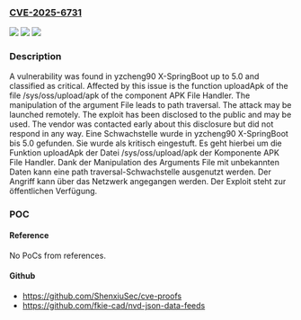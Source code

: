 ### [CVE-2025-6731](https://cve.mitre.org/cgi-bin/cvename.cgi?name=CVE-2025-6731)
![](https://img.shields.io/static/v1?label=Product&message=X-SpringBoot&color=blue)
![](https://img.shields.io/static/v1?label=Version&message=5.0%20&color=brightgreen)
![](https://img.shields.io/static/v1?label=Vulnerability&message=Path%20Traversal&color=brightgreen)

### Description

A vulnerability was found in yzcheng90 X-SpringBoot up to 5.0 and classified as critical. Affected by this issue is the function uploadApk of the file /sys/oss/upload/apk of the component APK File Handler. The manipulation of the argument File leads to path traversal. The attack may be launched remotely. The exploit has been disclosed to the public and may be used. The vendor was contacted early about this disclosure but did not respond in any way.
Eine Schwachstelle wurde in yzcheng90 X-SpringBoot bis 5.0 gefunden. Sie wurde als kritisch eingestuft. Es geht hierbei um die Funktion uploadApk der Datei /sys/oss/upload/apk der Komponente APK File Handler. Dank der Manipulation des Arguments File mit unbekannten Daten kann eine path traversal-Schwachstelle ausgenutzt werden. Der Angriff kann über das Netzwerk angegangen werden. Der Exploit steht zur öffentlichen Verfügung.

### POC

#### Reference
No PoCs from references.

#### Github
- https://github.com/ShenxiuSec/cve-proofs
- https://github.com/fkie-cad/nvd-json-data-feeds


